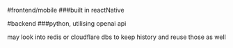 #frontend/mobile
###built in reactNative


#backend
###python, utilising openai api

may look into redis or cloudflare dbs to keep history and reuse those as well
